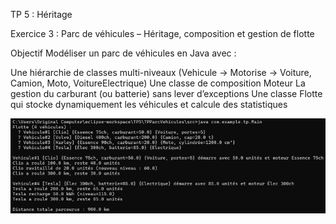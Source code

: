 TP 5 : Héritage

Exercice 3 : Parc de véhicules – Héritage, composition et gestion de flotte

Objectif
Modéliser un parc de véhicules en Java avec :

Une hiérarchie de classes multi-niveaux (Vehicule → Motorise → Voiture, Camion, Moto, VoitureElectrique)
Une classe de composition Moteur
La gestion du carburant (ou batterie) sans lever d’exceptions
Une classe Flotte qui stocke dynamiquement les véhicules et calcule des statistiques

![exercice3](../capture/exercice3.png)